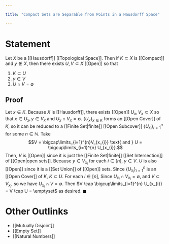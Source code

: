 ```yaml
---

title: "Compact Sets are Separable from Points in a Hausdorff Space"

---
```

# Statement
Let $X$ be a [[Hausdorff]] [[Topological Space]]. Then if $K \subset X$ is [[Compact]] and $y \not\in X$, then there exists $U, V \subset X$ [[Open]] so that
1. $K \subset U$
2. $y \in V$
3. $U \cap V = \emptyset$

## Proof
Let $x \in K$. Because $X$ is [[Hausdorff]], there exists [[Open]] $U_{x}, V_{x} \subset X$ so that $x \in U_{x}, y \in V_{x}$ and $U_{x} \cap V_{x} = \emptyset$. $\{U_{x}\}_{x \in K}$ forms an [[Open Cover]] of $K$, so it can be reduced to a [[Finite Set|finite]] [[Open Subcover]] $\{U_{x_{i}}\}_{i=1}^{n}$ for some $n \in \mathbb{N}$. Take 
$$V = \bigcap\limits_{i=1}^{n}V_{x_{i}} \text{ and } U = \bigcup\limits_{i=1}^{n} U_{x_{i}}.$$Then, $V$ is [[Open]] since it is just the [[Finite Set|finite]] [[Set Intersection]] of [[Open|open sets]]. Because $y \in V_{x_{i}}$ for each $i \in [n]$, $y \in V$. $U$ is also [[Open]] since it is a [[Set Union]] of [[Open]] sets. Since $\{U_{x_{i}}\}_{i=1}^{n}$ is an [[Open Cover]] of $K$, $K \subset U$. For each $i \in [n]$, Since $U_{x_{i}} \cap V_{x_{i}} = \emptyset$, and $V \subset V_{x_{i}}$, so we have $U_{x_{i}} \cap V = \emptyset$. Then $V \cap \bigcup\limits_{i=1}^{n} U_{x_{i}} = V \cap U = \emptyset$ as desired. $\blacksquare$

# Other Outlinks
- [[Mutually Disjoint]]
- [[Empty Set]]
- [[Natural Numbers]]